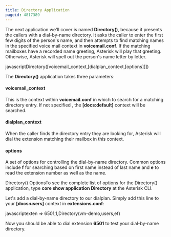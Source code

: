 ```yaml
---
title: Directory Application
pageid: 4817389
---
```


The next application we'll cover is named **Directory()**, because it presents the callers with a dial-by-name directory. It asks the caller to enter the first few digits of the person's name, and then attempts to find matching names in the specified voice mail context in **voicemail.conf**. If the matching mailboxes have a recorded name greeting, Asterisk will play that greeting. Otherwise, Asterisk will spell out the person's name letter by letter.


javascriptDirectory([voicemail\_context,[dialplan\_context,[options]]])

The **Directory()** application takes three parameters:


#### voicemail\_context


This is the context within **voicemail.conf** in which to search for a matching directory entry. If not specified , the **[docs:default]** context will be searched.


#### dialplan\_context


When the caller finds the directory entry they are looking for, Asterisk will dial the extension matching their mailbox in this context.


#### options


A set of options for controlling the dial-by-name directory. Common options include **f** for searching based on first name instead of last name and **e** to read the extension number as well as the name.


Directory() OptionsTo see the complete list of options for the Directory() application, type **core show application Directory** at the Asterisk CLI.


Let's add a dial-by-name directory to our dialplan. Simply add this line to your **[docs:users]** context in **extensions.conf**:


javascriptexten => 6501,1,Directory(vm-demo,users,ef)

Now you should be able to dial extension **6501** to test your dial-by-name directory.

